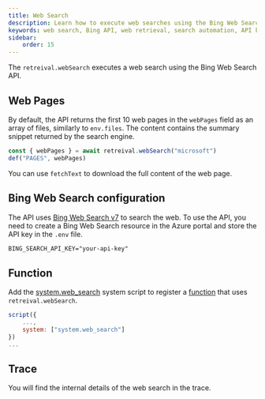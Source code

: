 ```yaml
---
title: Web Search
description: Learn how to execute web searches using the Bing Web Search API with the retrieval.webSearch function in GenAIScript.
keywords: web search, Bing API, web retrieval, search automation, API key configuration
sidebar:
    order: 15
---
```


The `retreival.webSearch` executes a web search using the Bing Web Search API.

## Web Pages

By default, the API returns the first 10 web pages in the `webPages` field
as an array of files, similarly to `env.files`. The content contains
the summary snippet returned by the search engine.

```js
const { webPages } = await retreival.webSearch("microsoft")
def("PAGES", webPages)
```

You can use `fetchText` to download the full content of the web page.

## Bing Web Search configuration

The API uses [Bing Web Search v7](https://learn.microsoft.com/en-us/bing/search-apis/bing-web-search/overview) to search the web. To use the API, you need to create a Bing Web Search resource in the Azure portal and store the API key in the `.env` file.

```txt title=".env"
BING_SEARCH_API_KEY="your-api-key"
```

## Function

Add the [system.web_search](https://github.com/microsoft/genaiscript/blob/main/packages/core/src/genaisrc/system.web_search.genai.js) system script to register a [function](/genaiscript/reference/scripts/functions) that uses `retreival.webSearch`.

```js
script({
    ...,
    system: ["system.web_search"]
})
...
```

## Trace

You will find the internal details of the web search in the trace.

```

```
